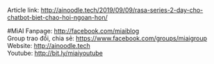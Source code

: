 

Article link: http://ainoodle.tech/2019/09/09/rasa-series-2-day-cho-chatbot-biet-chao-hoi-ngoan-hon/

#MìAI 
Fanpage: http://facebook.com/miaiblog<br>
Group trao đổi, chia sẻ: https://www.facebook.com/groups/miaigroup<br>
Website: http://ainoodle.tech<br>
Youtube: http://bit.ly/miaiyoutube<br>
